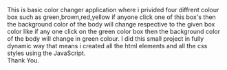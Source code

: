 This is basic color changer application where i privided four  diffrent colour box such as green,brown,red,yellow if anyone click one of this box's then the background color of the body will change respective to the given box color like if any one click on the green color box then the background color of the body will change in green colour.
I did this small project in fully dynamic way that means i created all the html elements and all the css styles using the JavaScript.  
Thank You.
